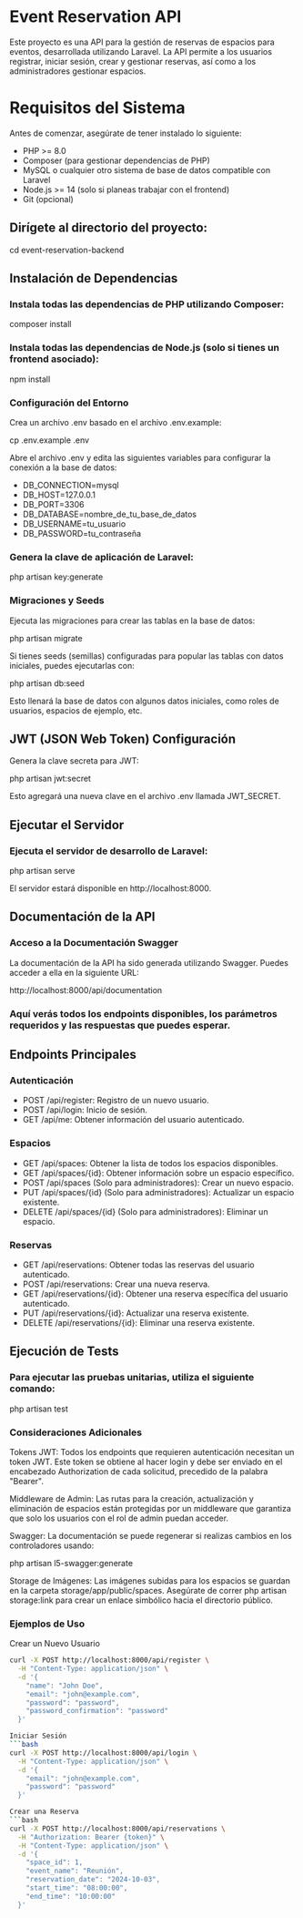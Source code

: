 # Event Reservation API
Este proyecto es una API para la gestión de reservas de espacios para eventos, desarrollada utilizando Laravel. La API permite a los usuarios registrar, iniciar sesión, crear y gestionar reservas, así como a los administradores gestionar espacios.

# Requisitos del Sistema
Antes de comenzar, asegúrate de tener instalado lo siguiente:

- PHP >= 8.0
- Composer (para gestionar dependencias de PHP)
- MySQL o cualquier otro sistema de base de datos compatible con Laravel
- Node.js >= 14 (solo si planeas trabajar con el frontend)
- Git (opcional)

## Dirígete al directorio del proyecto:

cd event-reservation-backend

## Instalación de Dependencias

### Instala todas las dependencias de PHP utilizando Composer:

composer install

### Instala todas las dependencias de Node.js (solo si tienes un frontend asociado):

npm install

### Configuración del Entorno

Crea un archivo .env basado en el archivo .env.example:

cp .env.example .env

Abre el archivo .env y edita las siguientes variables para configurar la conexión a la base de datos:

- DB_CONNECTION=mysql
- DB_HOST=127.0.0.1
- DB_PORT=3306
- DB_DATABASE=nombre_de_tu_base_de_datos
- DB_USERNAME=tu_usuario
- DB_PASSWORD=tu_contraseña

### Genera la clave de aplicación de Laravel:

php artisan key:generate

### Migraciones y Seeds

Ejecuta las migraciones para crear las tablas en la base de datos:

php artisan migrate

Si tienes seeds (semillas) configuradas para popular las tablas con datos iniciales, puedes ejecutarlas con:

php artisan db:seed

Esto llenará la base de datos con algunos datos iniciales, como roles de usuarios, espacios de ejemplo, etc.

## JWT (JSON Web Token) Configuración

Genera la clave secreta para JWT:

php artisan jwt:secret

Esto agregará una nueva clave en el archivo .env llamada JWT_SECRET.

## Ejecutar el Servidor

### Ejecuta el servidor de desarrollo de Laravel:

php artisan serve

El servidor estará disponible en http://localhost:8000.

## Documentación de la API

### Acceso a la Documentación Swagger

La documentación de la API ha sido generada utilizando Swagger. Puedes acceder a ella en la siguiente URL:

http://localhost:8000/api/documentation

### Aquí verás todos los endpoints disponibles, los parámetros requeridos y las respuestas que puedes esperar.

## Endpoints Principales

### Autenticación
- POST /api/register: Registro de un nuevo usuario.
- POST /api/login: Inicio de sesión.
- GET /api/me: Obtener información del usuario autenticado.
### Espacios
- GET /api/spaces: Obtener la lista de todos los espacios disponibles.
- GET /api/spaces/{id}: Obtener información sobre un espacio específico.
- POST /api/spaces (Solo para administradores): Crear un nuevo espacio.
- PUT /api/spaces/{id} (Solo para administradores): Actualizar un espacio existente.
- DELETE /api/spaces/{id} (Solo para administradores): Eliminar un espacio.
### Reservas
- GET /api/reservations: Obtener todas las reservas del usuario autenticado.
- POST /api/reservations: Crear una nueva reserva.
- GET /api/reservations/{id}: Obtener una reserva específica del usuario autenticado.
- PUT /api/reservations/{id}: Actualizar una reserva existente.
- DELETE /api/reservations/{id}: Eliminar una reserva existente.

## Ejecución de Tests

### Para ejecutar las pruebas unitarias, utiliza el siguiente comando:
php artisan test

### Consideraciones Adicionales
Tokens JWT: Todos los endpoints que requieren autenticación necesitan un token JWT. Este token se obtiene al hacer login y debe ser enviado en el encabezado Authorization de cada solicitud, precedido de la palabra "Bearer".

Middleware de Admin: Las rutas para la creación, actualización y eliminación de espacios están protegidas por un middleware que garantiza que solo los usuarios con el rol de admin puedan acceder.

Swagger: La documentación se puede regenerar si realizas cambios en los controladores usando:

php artisan l5-swagger:generate

Storage de Imágenes: Las imágenes subidas para los espacios se guardan en la carpeta storage/app/public/spaces. Asegúrate de correr php artisan storage:link para crear un enlace simbólico hacia el directorio público.

### Ejemplos de Uso

Crear un Nuevo Usuario
```bash
curl -X POST http://localhost:8000/api/register \
  -H "Content-Type: application/json" \
  -d '{
    "name": "John Doe",
    "email": "john@example.com",
    "password": "password",
    "password_confirmation": "password"
  }'

Iniciar Sesión
```bash
curl -X POST http://localhost:8000/api/login \
  -H "Content-Type: application/json" \
  -d '{
    "email": "john@example.com",
    "password": "password"
  }'

Crear una Reserva
```bash
curl -X POST http://localhost:8000/api/reservations \
  -H "Authorization: Bearer {token}" \
  -H "Content-Type: application/json" \
  -d '{
    "space_id": 1,
    "event_name": "Reunión",
    "reservation_date": "2024-10-03",
    "start_time": "08:00:00",
    "end_time": "10:00:00"
  }'







